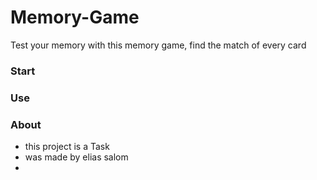 # Memory-Game
Test your memory with this memory game, find the match of every card

### Start

### Use

### About
- this project is a Task
- was made by elias salom
- 